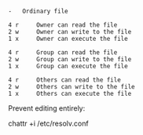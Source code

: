 
```
- 	Ordinary file

4 r 	Owner can read the file
2 w 	Owner can write to the file
1 x 	Owner can execute the file

4 r 	Group can read the file
2 w 	Group can write to the file
1 x 	Group can execute the file

4 r 	Others can read the file
2 w 	Others can write to the file
1 x 	Others can execute the file
```

Prevent editing entirely:

chattr +i /etc/resolv.conf
